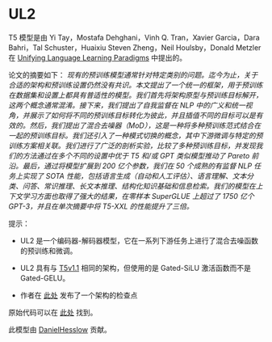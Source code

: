 <!--版权所有 2022 年的 HuggingFace 团队。保留所有权利。
根据 Apache 许可证第 2.0 版（“许可证”）授权；除非符合许可证的规定，否则您不得使用此文件。您可以在以下网址获得许可证的副本
http://www.apache.org/licenses/LICENSE-2.0
除非适用法律要求或书面同意，根据许可证分发的软件是基于“按原样”分发的，不附带任何形式的担保或条件。请参阅许可证以了解具体语言规定的权限和限制。⚠️请注意，此文件是 Markdown 格式的，但包含我们的文档生成器（类似于 MDX）的特定语法，可能无法在您的 Markdown 查看器中正确呈现。-->

# UL2

T5 模型是由 Yi Tay，Mostafa Dehghani，Vinh Q. Tran，Xavier Garcia，Dara Bahri，Tal Schuster，Huaixiu Steven Zheng，Neil Houlsby，Donald Metzler 在 [Unifying Language Learning Paradigms](https://arxiv.org/pdf/2205.05131v1.pdf) 中提出的。

论文的摘要如下：
*现有的预训练模型通常针对特定类别的问题。迄今为止，关于合适的架构和预训练设置仍然没有共识。本文提出了一个统一的框架，用于预训练在数据集和设置上都具有普适性的模型。我们首先将架构原型与预训练目标解开，这两个概念通常混淆。接下来，我们提出了自我监督在 NLP 中的广义和统一视角，并展示了如何将不同的预训练目标转化为彼此，并且插值不同的目标可以是有效的。然后，我们提出了混合去噪器（MoD），这是一种将多种预训练范式结合在一起的预训练目标。我们还引入了一种模式切换的概念，其中下游微调与特定的预训练方案相关联。我们进行了广泛的剖析实验，比较了多种预训练目标，并发现我们的方法通过在多个不同的设置中优于 T5 和/或 GPT 类似模型推动了 Pareto 前沿。最后，通过将模型扩展到 200 亿个参数，我们在 50 个成熟的有监督 NLP 任务上实现了 SOTA 性能，包括语言生成（自动和人工评估）、语言理解、文本分类、问答、常识推理、长文本推理、结构化知识基础和信息检索。我们的模型在上下文学习方面也取得了强大的结果，在零样本 SuperGLUE 上超过了 1750 亿个 GPT-3，并且在单次摘要中将 T5-XXL 的性能提升了三倍。*

提示：

- UL2 是一个编码器-解码器模型，它在一系列下游任务上进行了混合去噪函数的预训练和微调。

- UL2 具有与 [T5v1.1](t5v1.1) 相同的架构，但使用的是 Gated-SiLU 激活函数而不是 Gated-GELU。

- 作者在 [此处](https://huggingface.co/google/ul2) 发布了一个架构的检查点

原始代码可以在 [此处](https://github.com/google-research/google-research/tree/master/ul2) 找到。

此模型由 [DanielHesslow](https://huggingface.co/Seledorn) 贡献。